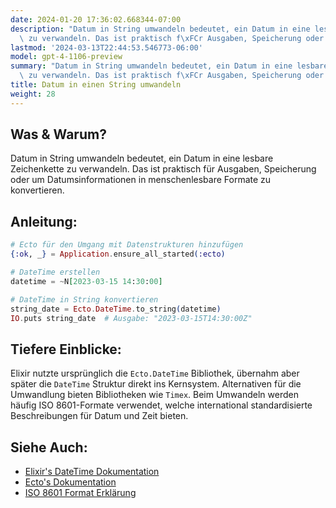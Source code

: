 ```yaml
---
date: 2024-01-20 17:36:02.668344-07:00
description: "Datum in String umwandeln bedeutet, ein Datum in eine lesbare Zeichenkette\
  \ zu verwandeln. Das ist praktisch f\xFCr Ausgaben, Speicherung oder um\u2026"
lastmod: '2024-03-13T22:44:53.546773-06:00'
model: gpt-4-1106-preview
summary: "Datum in String umwandeln bedeutet, ein Datum in eine lesbare Zeichenkette\
  \ zu verwandeln. Das ist praktisch f\xFCr Ausgaben, Speicherung oder um\u2026"
title: Datum in einen String umwandeln
weight: 28
---
```


## Was & Warum?
Datum in String umwandeln bedeutet, ein Datum in eine lesbare Zeichenkette zu verwandeln. Das ist praktisch für Ausgaben, Speicherung oder um Datumsinformationen in menschenlesbare Formate zu konvertieren.

## Anleitung:
```elixir
# Ecto für den Umgang mit Datenstrukturen hinzufügen
{:ok, _} = Application.ensure_all_started(:ecto)

# DateTime erstellen
datetime = ~N[2023-03-15 14:30:00]

# DateTime in String konvertieren
string_date = Ecto.DateTime.to_string(datetime)
IO.puts string_date  # Ausgabe: "2023-03-15T14:30:00Z"
```

## Tiefere Einblicke:
Elixir nutzte ursprünglich die `Ecto.DateTime` Bibliothek, übernahm aber später die `DateTime` Struktur direkt ins Kernsystem. Alternativen für die Umwandlung bieten Bibliotheken wie `Timex`. Beim Umwandeln werden häufig ISO 8601-Formate verwendet, welche international standardisierte Beschreibungen für Datum und Zeit bieten.

## Siehe Auch:
- [Elixir's DateTime Dokumentation](https://hexdocs.pm/elixir/DateTime.html)
- [Ecto's Dokumentation](https://hexdocs.pm/ecto/Ecto.html)
- [ISO 8601 Format Erklärung](https://de.wikipedia.org/wiki/ISO_8601)
